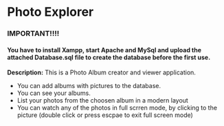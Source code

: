 # **Photo Explorer** 
### **IMPORTANT!!!!**
#### **You have to install Xampp, start Apache and MySql and upload the attached Database.sql file to create the database before the first use.**

**Description:**
 This is a Photo Album creator and viewer application.
  - You can add albums with pictures to the database.
  - You can see your albums.
  - List your photos from the choosen album in a modern layout
  - You can watch any of the photos in full scrren mode, by clicking to the picture (double click or press escpae to exit full screen mode)
